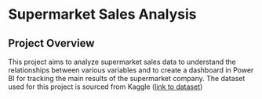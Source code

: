 # Supermarket Sales Analysis

## Project Overview
This project aims to analyze supermarket sales data to understand the relationships between various variables and to create a dashboard in Power BI for tracking the main results of the supermarket company. The dataset used for this project is sourced from Kaggle ([link to dataset](https://www.kaggle.com/datasets/aungpyaeap/supermarket-sales))


